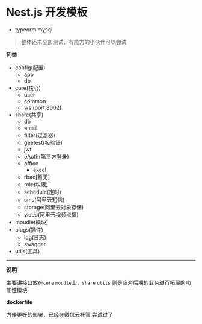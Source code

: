 # Nest.js 开发模板

- typeorm mysql

>  整体还未全部测试，有能力的小伙伴可以尝试



**列举**

- config(配置)
  - app
  - db
- core(核心)
  - user
  - common
  - ws (port:3002)
- share(共享)
  - db
  - email
  - filter(过滤器)
  - geetest(极验证)
  - jwt
  - oAuth(第三方登录)
  - office
    - excel
  - rbac[暂无]
  - role(权限)
  - schedule(定时)
  - sms(阿里云短信)
  - storage(阿里云对象存储)
  - video(阿里云视频点播)
- moudle(模块)
- plugs(插件)
  - log(日志)
  - swagger
- utils(工具)


---
**说明**

主要讲接口放在`core` `moudle`上，`share` `utils` 则是应对后期的业务进行拓展的功能性模块


**dockerfile**

方便更好的部署，已经在微信云托管 尝试过了